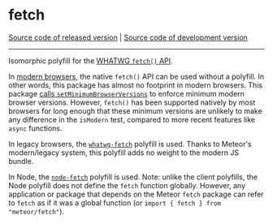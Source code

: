 # fetch
[Source code of released version](https://github.com/meteor/meteor/tree/master/packages/fetch) | [Source code of development version](https://github.com/meteor/meteor/tree/devel/packages/fetch)
***

Isomorphic polyfill for the [WHATWG `fetch()` API](https://fetch.spec.whatwg.org/).

In [modern browsers](https://github.com/meteor/meteor/tree/release-1.7/packages/modern-browsers),
the native `fetch()` API can be used without a polyfill. In other words,
this package has almost no footprint in modern browsers. This package
[calls `setMinimumBrowserVersions`](./server.js) to enforce minimum modern
browser versions. However, `fetch()` has been supported natively by most
browsers for long enough that these minimum versions are unlikely to make
any difference in the `isModern` test, compared to more recent features
like `async` functions.

In legacy browsers, the
[`whatwg-fetch`](http://npmjs.org/package/whatwg-fetch) polyfill is
used. Thanks to Meteor's modern/legacy system, this polyfill adds no weight
to the modern JS bundle.

In Node, the [`node-fetch`](https://www.npmjs.com/package/node-fetch)
polyfill is used. Note: unlike the client polyfills, the Node polyfill
does not define the `fetch` function globally. However, any application or
package that depends on the Meteor `fetch` package can refer to `fetch` as
if it was a global function (or `import { fetch } from "meteor/fetch"`).
